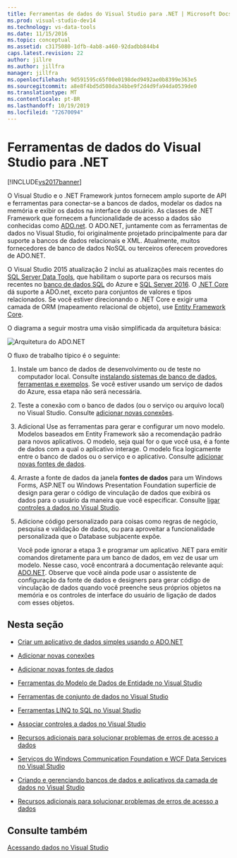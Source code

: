```yaml
---
title: Ferramentas de dados do Visual Studio para .NET | Microsoft Docs
ms.prod: visual-studio-dev14
ms.technology: vs-data-tools
ms.date: 11/15/2016
ms.topic: conceptual
ms.assetid: c3175080-1dfb-4ab8-a460-92dadbb844b4
caps.latest.revision: 22
author: jillre
ms.author: jillfra
manager: jillfra
ms.openlocfilehash: 9d591595c65f00e0198ded9492ae0b8399e363e5
ms.sourcegitcommit: a8e8f4bd5d508da34bbe9f2d4d9fa94da0539de0
ms.translationtype: MT
ms.contentlocale: pt-BR
ms.lasthandoff: 10/19/2019
ms.locfileid: "72670094"
---
```

# <a name="visual-studio-data-tools-for-net"></a>Ferramentas de dados do Visual Studio para .NET
[!INCLUDE[vs2017banner](../includes/vs2017banner.md)]

O Visual Studio e o .NET Framework juntos fornecem amplo suporte de API e ferramentas para conectar-se a bancos de dados, modelar os dados na memória e exibir os dados na interface do usuário.  As classes de .NET Framework que fornecem a funcionalidade de acesso a dados são conhecidas como [ADO.net](https://msdn.microsoft.com/library/e80y5yhx\(v=vs.110\).aspx). O ADO.NET, juntamente com as ferramentas de dados no Visual Studio, foi originalmente projetado principalmente para dar suporte a bancos de dados relacionais e XML. Atualmente, muitos fornecedores de banco de dados NoSQL ou terceiros oferecem provedores de ADO.NET.

 O Visual Studio 2015 atualização 2 inclui as atualizações mais recentes do [SQL Server Data Tools](https://msdn.microsoft.com/library/hh272686\(v=vs.103\).aspx), que habilitam o suporte para os recursos mais recentes no [banco de dados SQL](https://azure.microsoft.com/services/sql-database/) do Azure e [SQL Server 2016](https://www.microsoft.com/sql-server/sql-server-2016). O [.NET Core](https://www.dotnetfoundation.org/projects?searchquery=dotnet+core&type=project) dá suporte a ADO.net, exceto para conjuntos de valores e tipos relacionados. Se você estiver direcionando o .NET Core e exigir uma camada de ORM (mapeamento relacional de objeto), use [Entity Framework Core](https://msdn.microsoft.com/data/ef.aspx).

 O diagrama a seguir mostra uma visão simplificada da arquitetura básica:

 ![Arquitetura do ADO.NET](../data-tools/media/raddata-ado-net-architecture-diagram.png "Diagrama de arquitetura do raddata ADO.NET")

 O fluxo de trabalho típico é o seguinte:

1. Instale um banco de dados de desenvolvimento ou de teste no computador local. Consulte [instalando sistemas de banco de dados, ferramentas e exemplos](../data-tools/installing-database-systems-tools-and-samples.md). Se você estiver usando um serviço de dados do Azure, essa etapa não será necessária.

2. Teste a conexão com o banco de dados (ou o serviço ou arquivo local) no Visual Studio. Consulte [adicionar novas conexões](../data-tools/add-new-connections.md).

3. Adicional Use as ferramentas para gerar e configurar um novo modelo. Modelos baseados em Entity Framework são a recomendação padrão para novos aplicativos. O modelo, seja qual for o que você usa, é a fonte de dados com a qual o aplicativo interage. O modelo fica logicamente entre o banco de dados ou o serviço e o aplicativo.  Consulte [adicionar novas fontes de dados](../data-tools/add-new-data-sources.md).

4. Arraste a fonte de dados da janela **fontes de dados** para um Windows Forms, ASP.NET ou Windows Presentation Foundation superfície de design para gerar o código de vinculação de dados que exibirá os dados para o usuário da maneira que você especificar. Consulte [ligar controles a dados no Visual Studio](../data-tools/bind-controls-to-data-in-visual-studio.md).

5. Adicione código personalizado para coisas como regras de negócio, pesquisa e validação de dados, ou para aproveitar a funcionalidade personalizada que o Database subjacente expõe.

   Você pode ignorar a etapa 3 e programar um aplicativo .NET para emitir comandos diretamente para um banco de dados, em vez de usar um modelo. Nesse caso, você encontrará a documentação relevante aqui: [ADO.NET](https://msdn.microsoft.com/library/e80y5yhx\(v=vs.110\).aspx). Observe que você ainda pode usar o assistente de configuração da fonte de dados e designers para gerar código de vinculação de dados quando você preenche seus próprios objetos na memória e os controles de interface do usuário de ligação de dados com esses objetos.

## <a name="in-this-section"></a>Nesta seção

- [Criar um aplicativo de dados simples usando o ADO.NET](../data-tools/create-a-simple-data-application-by-using-adonet.md)

- [Adicionar novas conexões](../data-tools/add-new-connections.md)

- [Adicionar novas fontes de dados](../data-tools/add-new-data-sources.md)

- [Ferramentas do Modelo de Dados de Entidade no Visual Studio](../data-tools/entity-data-model-tools-in-visual-studio.md)

- [Ferramentas de conjunto de dados no Visual Studio](../data-tools/dataset-tools-in-visual-studio.md)

- [Ferramentas LINQ to SQL no Visual Studio](../data-tools/linq-to-sql-tools-in-visual-studio2.md)

- [Associar controles a dados no Visual Studio](../data-tools/bind-controls-to-data-in-visual-studio.md)

- [Recursos adicionais para solucionar problemas de erros de acesso a dados](../data-tools/additional-resources-for-troubleshooting-data-access-errors.md)

- [Serviços do Windows Communication Foundation e WCF Data Services no Visual Studio](../data-tools/windows-communication-foundation-services-and-wcf-data-services-in-visual-studio.md)

- [Criando e gerenciando bancos de dados e aplicativos da camada de dados no Visual Studio](../data-tools/creating-and-managing-databases-and-data-tier-applications-in-visual-studio.md)

- [Recursos adicionais para solucionar problemas de erros de acesso a dados](../data-tools/additional-resources-for-troubleshooting-data-access-errors.md)

## <a name="see-also"></a>Consulte também
 [Acessando dados no Visual Studio](../data-tools/accessing-data-in-visual-studio.md)
